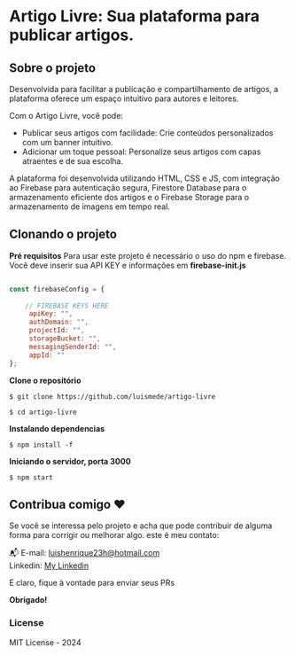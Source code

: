 # Artigo Livre: Sua plataforma para publicar artigos.

## Sobre o projeto
Desenvolvida para facilitar a publicação e compartilhamento de artigos, a plataforma oferece um espaço intuitivo para autores e leitores.

Com o Artigo Livre, você pode:

- Publicar seus artigos com facilidade: Crie conteúdos personalizados com um banner intuitivo.
- Adicionar um toque pessoal: Personalize seus artigos com capas atraentes e de sua escolha.

A plataforma foi desenvolvida utilizando HTML, CSS e JS, com integração ao Firebase para autenticação segura, Firestore Database para o armazenamento eficiente dos artigos e o Firebase Storage para o armazenamento de imagens em tempo real.

## Clonando o projeto
**Pré requisitos**
Para usar este projeto é necessário o uso do npm e firebase.
Você deve inserir sua API KEY e informações em **firebase-init.js**

```js

const firebaseConfig = {
    
    // FIREBASE KEYS HERE
     apiKey: "",
     authDomain: "",
     projectId: "",
     storageBucket: "",
     messagingSenderId: "",
     appId: ""
};

```

**Clone o repositório**
```
$ git clone https://github.com/luismede/artigo-livre

$ cd artigo-livre
```
**Instalando dependencias**
```
$ npm install -f
```

**Iniciando o servidor, porta 3000**
```
$ npm start
```

## Contribua comigo ❤️
Se você se interessa pelo projeto e acha que pode contribuir de alguma forma para corrigir ou melhorar algo. este é meu contato:

📬 E-mail: luishenrique23h@hotmail.com </br>
Linkedin:   [My Linkedin](https://www.linkedin.com/in/luismede/)

E claro, fique à vontade para enviar seus PRs

**Obrigado!**


### License
MIT License - 2024
